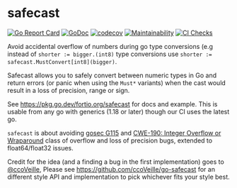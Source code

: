 # safecast

[![Go Report Card](https://goreportcard.com/badge/fortio.org/safecast)](https://goreportcard.com/report/fortio.org/safecast)
[![GoDoc](https://godoc.org/fortio.org/safecast?status.svg)](https://pkg.go.dev/fortio.org/safecast)
[![codecov](https://codecov.io/gh/fortio/safecast/branch/main/graph/badge.svg)](https://codecov.io/gh/fortio/safecast)
[![Maintainability](https://api.codeclimate.com/v1/badges/bf83c496d49b169cd744/maintainability)](https://codeclimate.com/github/fortio/safecast/maintainability)
[![CI Checks](https://github.com/fortio/safecast/actions/workflows/include.yml/badge.svg)](https://github.com/fortio/safecast/actions/workflows/include.yml)

Avoid accidental overflow of numbers during go type conversions (e.g instead of `shorter := bigger.(int8)` type conversions use `shorter := safecast.MustConvert[int8](bigger)`.

Safecast allows you to safely convert between numeric types in Go and return errors (or panic when using the `Must*` variants) when the cast would result in a loss of precision, range or sign.

See https://pkg.go.dev/fortio.org/safecast for docs and example.
This is usable from any go with generics (1.18 or later) though our CI uses the latest go.

`safecast` is about avoiding [gosec G115](https://github.com/securego/gosec#available-rules) and [CWE-190: Integer Overflow or Wraparound](https://cwe.mitre.org/data/definitions/190.html) class of overflow and loss of precision bugs, extended to float64/float32 issues.

Credit for the idea (and a finding a bug in the first implementation) goes to [@ccoVeille](https://github.com/ccoVeille), Please see https://github.com/ccoVeille/go-safecast for an different style API and implementation to pick whichever fits your style best.
